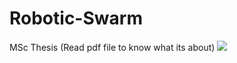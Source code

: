 # Robotic-Swarm
MSc Thesis
(Read pdf file to know what its about)
![](https://raw.githubusercontent.com/mohammedterry/Robotic-Swarm/master/spatio-temporal%20analysis.gif)
